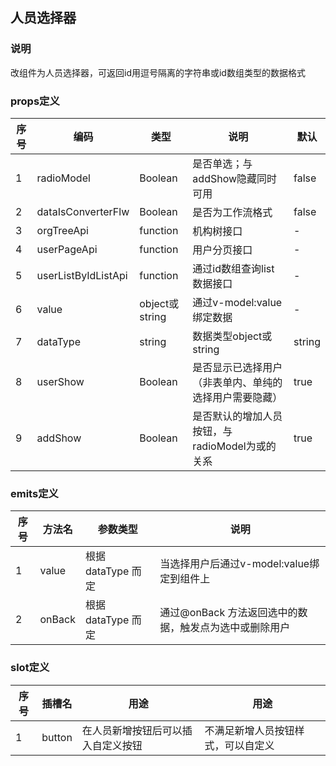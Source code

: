 ## 人员选择器

### 说明

改组件为人员选择器，可返回id用逗号隔离的字符串或id数组类型的数据格式

### props定义

| 序号 | 编码                  | 类型            | 说明                           | 默认     |
|----|---------------------|---------------|------------------------------|--------|
| 1  | radioModel          | Boolean       | 是否单选；与addShow隐藏同时可用          | false  |
| 2  | dataIsConverterFlw  | Boolean       | 是否为工作流格式                     | false  |
| 3  | orgTreeApi          | function      | 机构树接口                        | -      |
| 4  | userPageApi         | function      | 用户分页接口                       | -      |
| 5  | userListByIdListApi | function      | 通过id数组查询list数据接口             | -      |
| 6  | value               | object或string | 通过v-model:value绑定数据          | -      |
| 7  | dataType            | string        | 数据类型object或string            | string |
| 8  | userShow            | Boolean       | 是否显示已选择用户（非表单内、单纯的选择用户需要隐藏）  | true   |
| 9  | addShow             | Boolean       | 是否默认的增加人员按钮，与radioModel为或的关系 | true   |

### emits定义

| 序号 | 方法名    | 参数类型           | 说明                              |
|----|--------|----------------|---------------------------------|
| 1  | value  | 根据 dataType 而定 | 当选择用户后通过v-model:value绑定到组件上     |
| 2  | onBack | 根据 dataType 而定 | 通过@onBack 方法返回选中的数据，触发点为选中或删除用户 |

### slot定义

| 序号 | 插槽名    | 用途                | 用途                |
|----|--------|-------------------|-------------------|
| 1  | button | 在人员新增按钮后可以插入自定义按钮 | 不满足新增人员按钮样式，可以自定义 |
